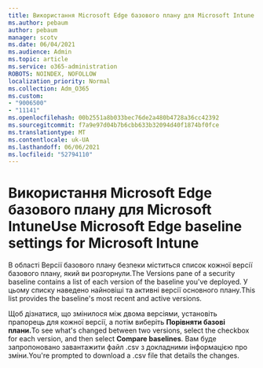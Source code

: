 ```yaml
---
title: Використання Microsoft Edge базового плану для Microsoft Intune
ms.author: pebaum
author: pebaum
manager: scotv
ms.date: 06/04/2021
ms.audience: Admin
ms.topic: article
ms.service: o365-administration
ROBOTS: NOINDEX, NOFOLLOW
localization_priority: Normal
ms.collection: Adm_O365
ms.custom:
- "9006500"
- "11141"
ms.openlocfilehash: 00b2551a8b033bec76de2a480b4728a36cc42392
ms.sourcegitcommit: f7a9e97d04b7b6cbb633b32094d40f1874bf0fce
ms.translationtype: MT
ms.contentlocale: uk-UA
ms.lasthandoff: 06/06/2021
ms.locfileid: "52794110"
---
```

# <a name="use-microsoft-edge-baseline-settings-for-microsoft-intune"></a><span data-ttu-id="4df87-102">Використання Microsoft Edge базового плану для Microsoft Intune</span><span class="sxs-lookup"><span data-stu-id="4df87-102">Use Microsoft Edge baseline settings for Microsoft Intune</span></span>

<span data-ttu-id="4df87-103">В області Версії базового плану безпеки міститься список кожної версії базового плану, який ви розгорнули.</span><span class="sxs-lookup"><span data-stu-id="4df87-103">The Versions pane of a security baseline contains a list of each version of the baseline you've deployed.</span></span> <span data-ttu-id="4df87-104">У цьому списку наведено найновіші та активні версії основного плану.</span><span class="sxs-lookup"><span data-stu-id="4df87-104">This list provides the baseline's most recent and active versions.</span></span>

<span data-ttu-id="4df87-105">Щоб дізнатися, що змінилося між двома версіями, установіть прапорець для кожної версії, а потім виберіть **Порівняти базові плани.**</span><span class="sxs-lookup"><span data-stu-id="4df87-105">To see what's changed between two versions, select the checkbox for each version, and then select **Compare baselines**.</span></span> <span data-ttu-id="4df87-106">Вам буде запропоновано завантажити файл .csv з докладними інформацією про зміни.</span><span class="sxs-lookup"><span data-stu-id="4df87-106">You're prompted to download a .csv file that details the changes.</span></span>